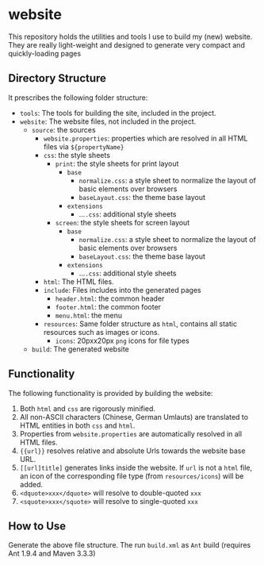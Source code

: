 # website
This repository holds the utilities and tools I use to build my (new) website.
They are really light-weight and designed to generate very compact and quickly-loading pages

## Directory Structure
It prescribes the following folder structure:

- `tools`: The tools for building the site, included in the project.
- `website`: The website files, not included in the project.
  * `source`: the sources
    + `website.properties`: properties which are resolved in all HTML files via `${propertyName}`
    + `css`: the style sheets
      - `print`: the style sheets for print layout
        * `base`
          + `normalize.css`: a style sheet to normalize the layout of basic elements over browsers 
          + `baseLayout.css`: the theme base layout
        * `extensions`
          + ...`.css`: additional style sheets
      - `screen`: the style sheets for screen layout
        * `base`
          + `normalize.css`: a style sheet to normalize the layout of basic elements over browsers 
          + `baseLayout.css`: the theme base layout
        * `extensions`
          + ...`.css`: additional style sheets
    + `html`: The HTML files.
    + `include`: Files includes into the generated pages
      - `header.html`: the common header
      - `footer.html`: the common footer
      - `menu.html`: the menu
    + `resources`: Same folder structure as `html`, contains all static resources such as images or icons.
      - `icons`: 20pxx20px `png` icons for file types
  * `build`: The generated website


## Functionality

The following functionality is provided by building the website:

1. Both `html` and `css` are rigorously minified.
2. All non-ASCII characters (Chinese, German Umlauts) are translated to HTML entities in both `css` and `html`.
3. Properties from `website.properties` are automatically resolved in all HTML files.
4. `{{url}}` resolves relative and absolute Urls towards the website base URL.
5. `[[url]title]` generates links inside the website. If `url` is not a `html` file, an icon of the corresponding file type (from `resources/icons`) will be added.
6. `<dquote>xxx</dquote>` will resolve to double-quoted `xxx`
7. `<squote>xxx</squote>` will resolve to single-quoted `xxx`

## How to Use
Generate the above file structure.
The run `build.xml` as `Ant` build (requires Ant 1.9.4 and Maven 3.3.3)